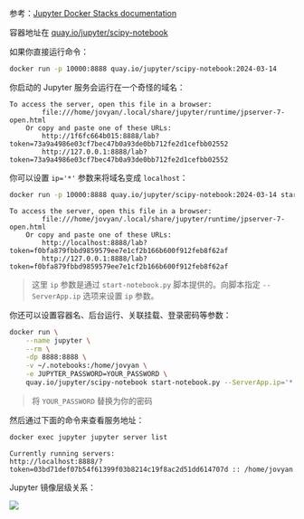 参考：[Jupyter Docker Stacks documentation](https://jupyter-docker-stacks.readthedocs.io/en/latest/)

容器地址在 [quay.io/jupyter/scipy-notebook](https://quay.io/jupyter/scipy-notebook)

如果你直接运行命令：

```sh
docker run -p 10000:8888 quay.io/jupyter/scipy-notebook:2024-03-14
```

你启动的 Jupyter 服务会运行在一个奇怪的域名：

```
To access the server, open this file in a browser:
        file:///home/jovyan/.local/share/jupyter/runtime/jpserver-7-open.html
    Or copy and paste one of these URLs:
        http://1f6fc664b015:8888/lab?token=73a9a4986e03cf7bec47b0a93de0bb712fe2d1cefbb02552
        http://127.0.0.1:8888/lab?token=73a9a4986e03cf7bec47b0a93de0bb712fe2d1cefbb02552
```

你可以设置 `ip='*'` 参数来将域名变成 `localhost`：

```sh
docker run -p 10000:8888 quay.io/jupyter/scipy-notebook:2024-03-14 start-notebook.py --ServerApp.ip='*'
```

```
To access the server, open this file in a browser:
        file:///home/jovyan/.local/share/jupyter/runtime/jpserver-7-open.html
    Or copy and paste one of these URLs:
        http://localhost:8888/lab?token=f0bfa879fbbd9859579ee7e1cf2b166b600f912feb8f62af
        http://127.0.0.1:8888/lab?token=f0bfa879fbbd9859579ee7e1cf2b166b600f912feb8f62af
```

> 这里 `ip` 参数是通过 `start-notebook.py` 脚本提供的。向脚本指定 `--ServerApp.ip` 选项来设置 `ip` 参数。

你还可以设置容器名、后台运行、关联挂载、登录密码等参数：

```sh
docker run \
    --name jupyter \
    --rm \
    -dp 8888:8888 \
    -v ~/.notebooks:/home/jovyan \
    -e JUPYTER_PASSWORD=YOUR_PASSWORD \
    quay.io/jupyter/scipy-notebook start-notebook.py --ServerApp.ip='*'
```

> 将 `YOUR_PASSWORD` 替换为你的密码

然后通过下面的命令来查看服务地址：

```sh
docker exec jupyter jupyter server list
```

```
Currently running servers:
http://localhost:8888/?token=03bd71def07b54f61399f03b8214c19f8ac2d51dd614707d :: /home/jovyan
```

Jupyter 镜像层级关系：

![](https://jupyter-docker-stacks.readthedocs.io/en/latest/_images/inherit.svg)